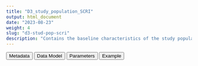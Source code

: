 ```yaml
---
title: "D3_study_population_SCRI"
output: html_document
date: "2023-08-23"
weight: 4
slug: "d3-stud-pop-scri"
description: "Contains the baseline characteristics of the study population, for the cohort study"
---
```


<script src="/rmarkdown-libs/core-js/shim.min.js"></script>
<script src="/rmarkdown-libs/react/react.min.js"></script>
<script src="/rmarkdown-libs/react/react-dom.min.js"></script>
<script src="/rmarkdown-libs/reactwidget/react-tools.js"></script>
<script src="/rmarkdown-libs/htmlwidgets/htmlwidgets.js"></script>
<link href="/rmarkdown-libs/reactable/reactable.css" rel="stylesheet" />
<script src="/rmarkdown-libs/reactable-binding/reactable.js"></script>
<div class="tab">
<button class="tablinks" onclick="openCity(event, &#39;Metadata&#39;)" id="defaultOpen">Metadata</button>
<button class="tablinks" onclick="openCity(event, &#39;Data Model&#39;)">Data Model</button>
<button class="tablinks" onclick="openCity(event, &#39;Parameters&#39;)">Parameters</button>
<button class="tablinks" onclick="openCity(event, &#39;Example&#39;)">Example</button>
</div>
<div id="Metadata" class="tabcontent">
<div id="htmlwidget-1" class="reactable html-widget " style="width:auto;height:600px;"></div>
<script type="application/json" data-for="htmlwidget-1">{"x":{"tag":{"name":"Reactable","attribs":{"data":{"medatata_name":["Name of the dataset","Content of the dataset","Unit of observation","Dataset where the list of UoOs is fully listed and with 1 record per UoO","How many observations per UoO","Variables capturing the UoO","Primary key","Parameters",null,null,null,null,null,null,null,null,null,null,null,null],"metadata_content":["D3_study_population_SCRI","contains the baseline characteristics of the study population, the exposure to 2 doses of vaccines,  and the first occurrence of each outcome","a person in the readiness study population (D4_study_population)","D4_study_population","1","person_id",null,null,null,null,null,null,null,null,null,null,null,null,null,null]},"columns":[{"id":"medatata_name","name":"medatata_name","type":"character"},{"id":"metadata_content","name":"metadata_content","type":"character"}],"sortable":false,"searchable":true,"pagination":false,"highlight":true,"bordered":true,"striped":true,"style":{"maxWidth":1800},"height":"600px","dataKey":"dbec5275b2527a6280d658de5adffb7f"},"children":[]},"class":"reactR_markup"},"evals":[],"jsHooks":[]}</script>
</div>
<div id="Data Model" class="tabcontent">
<div id="htmlwidget-2" class="reactable html-widget " style="width:auto;height:600px;"></div>
<script type="application/json" data-for="htmlwidget-2">{"x":{"tag":{"name":"Reactable","attribs":{"data":{"VarName":["person_id","sex","age_at_study_entry","study_entry_date","study_exit_date","datasource","type_vax1 ","type_vax2 ","type_vax3","date_vax1 ","date_vax2 ","date_vax3","outcome_date","date_of_death","covid19_date",null,null,null,null,null],"Description":["unique person identifier","sex at study start","age at study start in years","Date when the person enters the study","Date when the person exits the study","dataset record comes from","brand of first vaccine ","brand of second vaccine ","brand of third vaccine","date of first vaccination ","date of second vaccination ","date of third vaccination","date of outcome of interest","date of death (if any) ","date of first diagnosis of Covid-19 (if any)",null,null,null,null,null],"Format":["character","character","integer","date","date","character","character ","character ","character ","date ","date ","date ","date","date ","date",null,null,null,null,null],"Vocabulary":["from cdm persons","from cdm persons",null,null,null,"BIFAP, PHARMO, ARS, CPRD, SIDIAP","pfizer astrazeneca moderna janssen","pfizer astrazeneca moderna janssen","pfizer astrazeneca moderna janssen","yyyymmdd ","yyyymmdd ","yyyymmdd ","yyyymmdd ","yyymmdd","yyymmdd",null,null,null,null,null],"Parameters":[null,null,null,null,null,null,null,null,null,null,null,null,null,"  ",null,null,null,null,null,null],"Notes and examples":["from cdm persons",null,null,null,null,"can be updated if more data sources are added","  ","If applicable.","If applicable.",null,null,null,"depends on analysis; in case of multiple outcomes each has its own date variable",null,null,null,null,null,null,null],"Source tables and variables":[null,null,null,null,null,null,null,null,null,null,null,null,null,null,null,null,null,null,null,null],"Retrieved":["yes","yes","yes","yes","yes","yes","yes","yes","yes","yes","yes","yes","yes","yes","yes",null,null,null,null,null],"Calculated":[null,null,null,null,null,null,null,null,null,null,null,null,null,null,null,null,null,null,null,null],"Algorithm_id":[null,null,null,null,null,null,null,null,null,null,null,null,null,null,null,null,null,null,null,null],"Rule":[null,null,null,null,null,null,null,null,null,null,null,null,null,null,null,null,null,null,null,null]},"columns":[{"id":"VarName","name":"VarName","type":"character"},{"id":"Description","name":"Description","type":"character"},{"id":"Format","name":"Format","type":"character"},{"id":"Vocabulary","name":"Vocabulary","type":"character"},{"id":"Parameters","name":"Parameters","type":"character"},{"id":"Notes and examples","name":"Notes and examples","type":"character"},{"id":"Source tables and variables","name":"Source tables and variables","type":"logical"},{"id":"Retrieved","name":"Retrieved","type":"character"},{"id":"Calculated","name":"Calculated","type":"logical"},{"id":"Algorithm_id","name":"Algorithm_id","type":"logical"},{"id":"Rule","name":"Rule","type":"logical"}],"sortable":false,"searchable":true,"pagination":false,"highlight":true,"bordered":true,"striped":true,"style":{"maxWidth":1800},"height":"600px","dataKey":"79a02e1aba8efc58ad92db3047b73004"},"children":[]},"class":"reactR_markup"},"evals":[],"jsHooks":[]}</script>
</div>
<div id="Parameters" class="tabcontent">
<div id="htmlwidget-3" class="reactable html-widget " style="width:auto;height:600px;"></div>
<script type="application/json" data-for="htmlwidget-3">{"x":{"tag":{"name":"Reactable","attribs":{"data":{"parameter in the variable name":["outcome","outcome","outcome","outcome","outcome",null,null,null,null,null,null,null,null,null,null,null,null,null,null,null],"values":["myocarditis","pericarditis","otitis_externa","valvular_heart_disease","gout",null,null,null,null,null,null,null,null,null,null,null,null,null,null,null],"name of macro":["SCRI_variables_vocabulary$scri","SCRI_variables_vocabulary$scri","SCRI_variables_vocabulary$scri","SCRI_variables_vocabulary$scri","SCRI_variables_vocabulary$scri",null,null,null,null,null,null,null,null,null,null,null,null,null,null,null]},"columns":[{"id":"parameter in the variable name","name":"parameter in the variable name","type":"character"},{"id":"values","name":"values","type":"character"},{"id":"name of macro","name":"name of macro","type":"character"}],"sortable":false,"searchable":true,"pagination":false,"highlight":true,"bordered":true,"striped":true,"style":{"maxWidth":1800},"height":"600px","dataKey":"fa3bc15e68d64145da0a7358f4db7343"},"children":[]},"class":"reactR_markup"},"evals":[],"jsHooks":[]}</script>
</div>
<div id="Example" class="tabcontent">
<div id="htmlwidget-4" class="reactable html-widget " style="width:auto;height:600px;"></div>
<script type="application/json" data-for="htmlwidget-4">{"x":{"tag":{"name":"Reactable","attribs":{"data":{"person_id":["P0007","P0010","P0013","P0014","P0018","P0025","P0026","P0029","P0032","P0033","P0036","P0040","P0042","P0048","P0052","P0056","P0060","P0061","P0064","P0067"],"study_exit_date":["2020-11-15T00:00:00Z","2021-06-30T00:00:00Z","2021-06-30T00:00:00Z","2021-05-06T00:00:00Z","2020-11-21T00:00:00Z","2021-06-30T00:00:00Z","2021-06-30T00:00:00Z","2021-06-30T00:00:00Z","2019-12-05T00:00:00Z","2021-06-30T00:00:00Z","2019-01-08T00:00:00Z","2021-06-30T00:00:00Z","2021-06-30T00:00:00Z","2021-06-30T00:00:00Z","2021-06-30T00:00:00Z","2021-06-30T00:00:00Z","2020-01-04T00:00:00Z","2021-06-30T00:00:00Z","2021-06-30T00:00:00Z","2021-06-30T00:00:00Z"],"study_entry_date":["2019-11-17T00:00:00Z","2019-01-01T00:00:00Z","2019-01-01T00:00:00Z","2019-01-01T00:00:00Z","2019-01-01T00:00:00Z","2019-01-01T00:00:00Z","2019-01-01T00:00:00Z","2019-01-01T00:00:00Z","2019-10-21T00:00:00Z","2019-01-01T00:00:00Z","2019-01-01T00:00:00Z","2019-01-01T00:00:00Z","2019-01-01T00:00:00Z","2019-01-01T00:00:00Z","2019-01-01T00:00:00Z","2021-03-29T00:00:00Z","2019-01-01T00:00:00Z","2019-01-01T00:00:00Z","2019-01-01T00:00:00Z","2019-04-22T00:00:00Z"],"date_vax1":[null,"2021-05-21T00:00:00Z","2021-05-22T00:00:00Z","2021-04-18T00:00:00Z",null,"2021-06-28T00:00:00Z",null,null,null,"2021-01-14T00:00:00Z",null,null,null,"2021-06-20T00:00:00Z","2021-04-11T00:00:00Z",null,null,"2021-03-22T00:00:00Z",null,null],"date_vax2":[null,"2021-06-30T00:00:00Z",null,null,null,null,null,null,null,"2021-02-05T00:00:00Z",null,null,null,null,"2021-05-01T00:00:00Z",null,null,"2021-04-10T00:00:00Z",null,null],"date_vax3":[null,null,null,null,null,null,null,null,null,"2021-06-18T00:00:00Z",null,null,null,null,null,null,null,null,null,null],"type_vax1":[null,"pfizer","pfizer","pfizer",null,"moderna",null,null,null,"pfizer",null,null,null,"pfizer","pfizer",null,null,"pfizer",null,null],"type_vax2":[null,"pfizer",null,null,null,null,null,null,null,"pfizer",null,null,null,null,"pfizer",null,null,"pfizer",null,null],"type_vax3":[null,null,null,null,null,null,null,null,null,"pfizer",null,null,null,null,null,null,null,null,null,null],"type_vax4":[null,null,null,null,null,null,null,null,null,null,null,null,null,null,null,null,null,null,null,null],"date_vax4":[null,null,null,null,null,null,null,null,null,null,null,null,null,null,null,null,null,null,null,null],"sex":["F","F","F","M","F","M","M","M","M","M","M","M","F","M","F","F","M","F","M","F"],"date_of_death":[null,null,null,null,null,null,null,null,null,null,null,null,null,null,null,null,null,null,null,null],"age_at_study_entry":[3,49,48,76,57,36,33,41,29,90,66,24,35,49,80,7,47,87,24,40],"datasource":["TEST","TEST","TEST","TEST","TEST","TEST","TEST","TEST","TEST","TEST","TEST","TEST","TEST","TEST","TEST","TEST","TEST","TEST","TEST","TEST"],"covid19_date":[null,"2021-01-12T00:00:00Z",null,null,null,null,null,null,null,null,null,null,"2020-05-25T00:00:00Z",null,null,null,null,null,null,"2021-01-17T00:00:00Z"],"gout_date":[null,null,null,null,null,null,null,null,null,null,null,null,null,null,null,null,null,null,null,null],"otitis_externa_date":[null,null,null,"2021-03-15T00:00:00Z",null,null,null,null,null,null,null,null,null,null,null,null,null,null,null,null],"pericarditis_date":[null,null,null,null,null,null,null,null,null,null,null,null,null,null,null,null,null,null,null,null],"valvular_heart_disease_date":[null,null,null,null,null,null,null,null,null,null,null,null,null,null,null,null,null,null,null,null],"gout":[null,null,null,null,null,null,null,null,null,null,null,null,null,null,null,null,null,null,null,null],"myocarditis":[null,null,null,null,null,null,null,null,null,null,null,null,null,null,null,null,null,null,null,null],"pericarditis":[null,null,null,null,null,null,null,null,null,null,null,null,null,null,null,null,null,null,null,null],"otitis_externa":["NA","NA","NA",1,"NA","NA","NA","NA","NA","NA","NA","NA","NA","NA","NA","NA","NA","NA","NA","NA"],"valvular_heart_disease":[null,null,null,null,null,null,null,null,null,null,null,null,null,null,null,null,null,null,null,null]},"columns":[{"id":"person_id","name":"person_id","type":"character"},{"id":"study_exit_date","name":"study_exit_date","type":"Date"},{"id":"study_entry_date","name":"study_entry_date","type":"Date"},{"id":"date_vax1","name":"date_vax1","type":"Date"},{"id":"date_vax2","name":"date_vax2","type":"Date"},{"id":"date_vax3","name":"date_vax3","type":"Date"},{"id":"type_vax1","name":"type_vax1","type":"character"},{"id":"type_vax2","name":"type_vax2","type":"character"},{"id":"type_vax3","name":"type_vax3","type":"character"},{"id":"type_vax4","name":"type_vax4","type":"logical"},{"id":"date_vax4","name":"date_vax4","type":"logical"},{"id":"sex","name":"sex","type":"character"},{"id":"date_of_death","name":"date_of_death","type":"logical"},{"id":"age_at_study_entry","name":"age_at_study_entry","type":"numeric"},{"id":"datasource","name":"datasource","type":"character"},{"id":"covid19_date","name":"covid19_date","type":"Date"},{"id":"gout_date","name":"gout_date","type":"logical"},{"id":"otitis_externa_date","name":"otitis_externa_date","type":"Date"},{"id":"pericarditis_date","name":"pericarditis_date","type":"logical"},{"id":"valvular_heart_disease_date","name":"valvular_heart_disease_date","type":"logical"},{"id":"gout","name":"gout","type":"logical"},{"id":"myocarditis","name":"myocarditis","type":"logical"},{"id":"pericarditis","name":"pericarditis","type":"logical"},{"id":"otitis_externa","name":"otitis_externa","type":"numeric"},{"id":"valvular_heart_disease","name":"valvular_heart_disease","type":"logical"}],"sortable":false,"searchable":true,"pagination":false,"highlight":true,"bordered":true,"striped":true,"style":{"maxWidth":1800},"height":"600px","dataKey":"64679e187a7958be1b5a98351c1de399"},"children":[]},"class":"reactR_markup"},"evals":[],"jsHooks":[]}</script>
</div>
